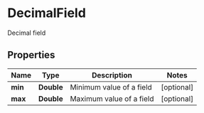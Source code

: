 

# DecimalField

Decimal field
## Properties

Name | Type | Description | Notes
------------ | ------------- | ------------- | -------------
**min** | **Double** | Minimum value of a field |  [optional]
**max** | **Double** | Maximum value of a field |  [optional]



